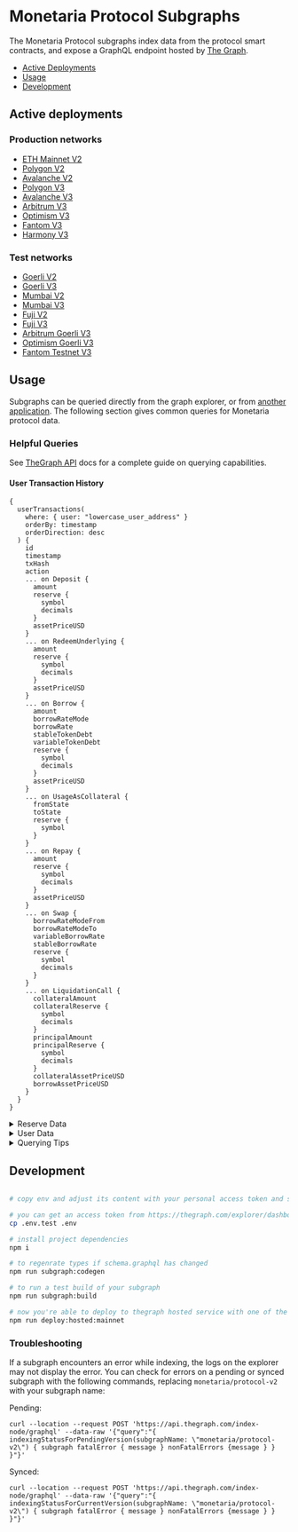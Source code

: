 # Monetaria Protocol Subgraphs

The Monetaria Protocol subgraphs index data from the protocol smart contracts, and expose a GraphQL endpoint hosted by [The Graph](https://thegraph.com).

- [Active Deployments](#active-deployments)
- [Usage](#usage)
- [Development](#deployment)

## Active deployments

### Production networks

- [ETH Mainnet V2](https://thegraph.com/hosted-service/subgraph/monetaria/protocol-v2)
- [Polygon V2](https://thegraph.com/hosted-service/subgraph/monetaria/monetaria-v2-matic)
- [Avalanche V2](https://thegraph.com/hosted-service/subgraph/monetaria/protocol-v2-avalanche)
- [Polygon V3](https://thegraph.com/hosted-service/subgraph/monetaria/protocol-v3-polygon)
- [Avalanche V3](https://thegraph.com/hosted-service/subgraph/monetaria/protocol-v3-avalanche)
- [Arbitrum V3](https://thegraph.com/hosted-service/subgraph/monetaria/protocol-v3-arbitrum)
- [Optimism V3](https://thegraph.com/hosted-service/subgraph/monetaria/protocol-v3-optimism)
- [Fantom V3](https://thegraph.com/hosted-service/subgraph/monetaria/protocol-v3-fantom)
- [Harmony V3](https://thegraph.com/hosted-service/subgraph/monetaria/protocol-v3-harmony)

### Test networks

- [Goerli V2](https://thegraph.com/hosted-service/subgraph/monetaria/protocol-v2-goerli)
- [Goerli V3](https://thegraph.com/hosted-service/subgraph/monetaria/protocol-v3-goerli)
- [Mumbai V2](https://thegraph.com/hosted-service/subgraph/monetaria/monetaria-v2-polygon-mumbai)
- [Mumbai V3](https://thegraph.com/hosted-service/subgraph/monetaria/protocol-v3-mumbai)
- [Fuji V2](https://thegraph.com/hosted-service/subgraph/monetaria/protocol-v2-fuji)
- [Fuji V3](https://thegraph.com/hosted-service/subgraph/monetaria/protocol-v3-fuji)
- [Arbitrum Goerli V3](https://thegraph.com/hosted-service/subgraph/monetaria/protocol-v3-arbitrum-goerli)
- [Optimism Goerli V3](https://thegraph.com/hosted-service/subgraph/monetaria/protocol-v3-optimism-goerli)
- [Fantom Testnet V3](https://thegraph.com/hosted-service/subgraph/monetaria/protocol-v3-fantom-testnet)

## Usage

Subgraphs can be queried directly from the graph explorer, or from [another application](https://thegraph.com/docs/en/developer/querying-from-your-app/). The following section gives common queries for Monetaria protocol data.

### Helpful Queries

See [TheGraph API](https://thegraph.com/docs/en/developer/graphql-api/) docs for a complete guide on querying capabilities.

#### User Transaction History

```
{
  userTransactions(
    where: { user: "lowercase_user_address" }
    orderBy: timestamp
    orderDirection: desc
  ) {
    id
    timestamp
    txHash
    action
    ... on Deposit {
      amount
      reserve {
        symbol
        decimals
      }
      assetPriceUSD
    }
    ... on RedeemUnderlying {
      amount
      reserve {
        symbol
        decimals
      }
      assetPriceUSD
    }
    ... on Borrow {
      amount
      borrowRateMode
      borrowRate
      stableTokenDebt
      variableTokenDebt
      reserve {
        symbol
        decimals
      }
      assetPriceUSD
    }
    ... on UsageAsCollateral {
      fromState
      toState
      reserve {
        symbol
      }
    }
    ... on Repay {
      amount
      reserve {
        symbol
        decimals
      }
      assetPriceUSD
    }
    ... on Swap {
      borrowRateModeFrom
      borrowRateModeTo
      variableBorrowRate
      stableBorrowRate
      reserve {
        symbol
        decimals
      }
    }
    ... on LiquidationCall {
      collateralAmount
      collateralReserve {
        symbol
        decimals
      }
      principalAmount
      principalReserve {
        symbol
        decimals
      }
      collateralAssetPriceUSD
      borrowAssetPriceUSD
    }
  }
}
```

<details>
  <summary>Reserve Data</summary>

#### Reserve Summary

The `reserve` entity gives data on the assets of the protocol including rates, config, and total supply/borrow amounts.

The monetaria-utilities library includes a [`formatReserves`](https://github.com/lovecodingdev/monetaria-utilities/#formatReserves) function which can be used to format all data into a human readable format. The queries to fetch data for passing into this function can be found [here](https://github.com/lovecodingdev/monetaria-utilities#subgraph).

Why does the raw subgraph data not match app.monetaria.com?

- mToken and debtToken balances are continuously increasing. The subgraph provides a snapshot of the balance at the time of indexing (not querying), which means fields affected by interest such as `totalLiquidity`, `availableLiquidity`, and `totalCurrentVariableDebt` will need to be formatted to get real-time values
- All rates (liquidityRate, variableBorrowRate, stableBorrowRate) are expressed as _APR_ with RAY units (10**27). To convert to the APY percentage as shown on the Monetaria frontend: `supplyAPY = (((1 + ((liquidityRate / 10**27) / 31536000)) ^ 31536000) - 1) \* 100`. [`formatReserves`](https://github.com/lovecodingdev/monetaria-utilities/#formatReserves) will perform this calculation for you.

</details>

<details>
  <summary>User Data</summary>
  
#### User Summary

The `userReserve` entity gives the supply and borrow balances for a particular user along with the underlying reserve data.

The monetaria-utilities library includes a [`formatUserSummary`](https://github.com/lovecodingdev/monetaria-utilities#formatUserSummary) function which can be used to format all data into a human readable format. The queries to fetch data for passing into this function can be found [here](https://github.com/lovecodingdev/monetaria-utilities#subgraph).

Why does the raw subgraph data not match my account balances on app.monetaria.com?

- mToken and debtToken balances are continuously increasing. The subgraph provides a snapshot of the balance at the time of indexing (not querying), which means fields affected by interest such as `currentMTokenBalance`, `currentVariableDebt`, and `currentStableDebt` will need to be formatted to get the real-time values

</details>

<details>
  <summary>Querying Tips</summary>

### Historical Queries

You can query for historical data by specifying a block number:

```
{
	reserves(block: {number: 14568297}){
  	symbol
  	liquidityRate
	}
}
```

To query based on a historical timestamp, you will need to convert the timstamp to the most recent block number, you will need to use an external tool such as [this](https://www.npmjs.com/package/ethereum-block-by-date).

### Pagination

The Graph places a limit on the number of items which can returned by a single query (currently 100). To fetch a larger number of items, the `first` and `skip` parameters can be used to create paginated queries.

For example, if you wanted to fetch the first 200 transactions for an Monetaria market, you can't query 200 items at once, but you can achieve the same thing by concatenating the output of these queries:

```
{
  userTransactions(orderBy: timestamp, orderDirection: asc, first: 100, skip: 0){
    timestamp
  }
}
```

```
{
  userTransactions(orderBy: timestamp, orderDirection: asc, first: 100, skip: 100){
    timestamp
  }
}
```

</details>

## Development

```bash

# copy env and adjust its content with your personal access token and subgraph name

# you can get an access token from https://thegraph.com/explorer/dashboard
cp .env.test .env

# install project dependencies
npm i

# to regenrate types if schema.graphql has changed
npm run subgraph:codegen

# to run a test build of your subgraph
npm run subgraph:build

# now you're able to deploy to thegraph hosted service with one of the deploy commands:
npm run deploy:hosted:mainnet

```

### Troubleshooting

If a subgraph encounters an error while indexing, the logs on the explorer may not display the error. You can check for errors on a pending or synced subgraph with the following commands, replacing `monetaria/protocol-v2` with your subgraph name:

Pending:

```
curl --location --request POST 'https://api.thegraph.com/index-node/graphql' --data-raw '{"query":"{ indexingStatusForPendingVersion(subgraphName: \"monetaria/protocol-v2\") { subgraph fatalError { message } nonFatalErrors {message } } }"}'
```

Synced:

```
curl --location --request POST 'https://api.thegraph.com/index-node/graphql' --data-raw '{"query":"{ indexingStatusForCurrentVersion(subgraphName: \"monetaria/protocol-v2\") { subgraph fatalError { message } nonFatalErrors {message } } }"}'
```
